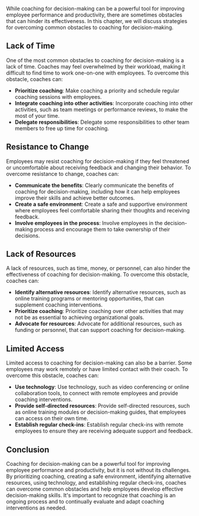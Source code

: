 
While coaching for decision-making can be a powerful tool for improving employee performance and productivity, there are sometimes obstacles that can hinder its effectiveness. In this chapter, we will discuss strategies for overcoming common obstacles to coaching for decision-making.

Lack of Time
------------

One of the most common obstacles to coaching for decision-making is a lack of time. Coaches may feel overwhelmed by their workload, making it difficult to find time to work one-on-one with employees. To overcome this obstacle, coaches can:

* **Prioritize coaching**: Make coaching a priority and schedule regular coaching sessions with employees.
* **Integrate coaching into other activities**: Incorporate coaching into other activities, such as team meetings or performance reviews, to make the most of your time.
* **Delegate responsibilities**: Delegate some responsibilities to other team members to free up time for coaching.

Resistance to Change
--------------------

Employees may resist coaching for decision-making if they feel threatened or uncomfortable about receiving feedback and changing their behavior. To overcome resistance to change, coaches can:

* **Communicate the benefits**: Clearly communicate the benefits of coaching for decision-making, including how it can help employees improve their skills and achieve better outcomes.
* **Create a safe environment**: Create a safe and supportive environment where employees feel comfortable sharing their thoughts and receiving feedback.
* **Involve employees in the process**: Involve employees in the decision-making process and encourage them to take ownership of their decisions.

Lack of Resources
-----------------

A lack of resources, such as time, money, or personnel, can also hinder the effectiveness of coaching for decision-making. To overcome this obstacle, coaches can:

* **Identify alternative resources**: Identify alternative resources, such as online training programs or mentoring opportunities, that can supplement coaching interventions.
* **Prioritize coaching**: Prioritize coaching over other activities that may not be as essential to achieving organizational goals.
* **Advocate for resources**: Advocate for additional resources, such as funding or personnel, that can support coaching for decision-making.

Limited Access
--------------

Limited access to coaching for decision-making can also be a barrier. Some employees may work remotely or have limited contact with their coach. To overcome this obstacle, coaches can:

* **Use technology**: Use technology, such as video conferencing or online collaboration tools, to connect with remote employees and provide coaching interventions.
* **Provide self-directed resources**: Provide self-directed resources, such as online training modules or decision-making guides, that employees can access on their own time.
* **Establish regular check-ins**: Establish regular check-ins with remote employees to ensure they are receiving adequate support and feedback.

Conclusion
----------

Coaching for decision-making can be a powerful tool for improving employee performance and productivity, but it is not without its challenges. By prioritizing coaching, creating a safe environment, identifying alternative resources, using technology, and establishing regular check-ins, coaches can overcome common obstacles and help employees develop effective decision-making skills. It's important to recognize that coaching is an ongoing process and to continually evaluate and adapt coaching interventions as needed.
